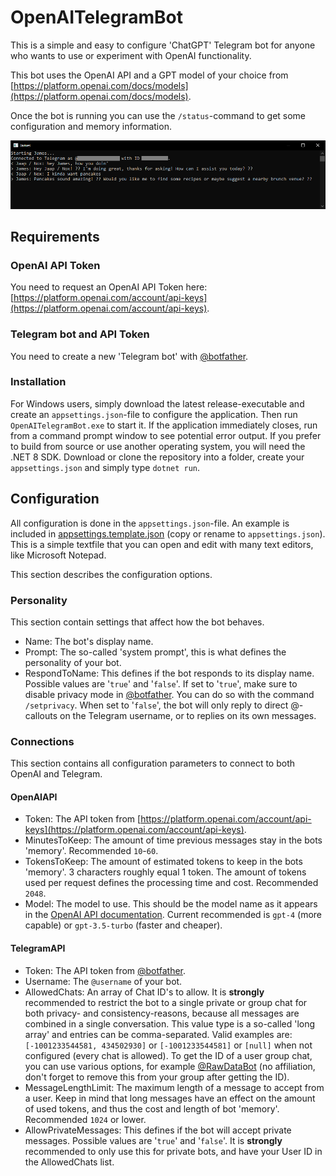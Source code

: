 # OpenAITelegramBot
This is a simple and easy to configure 'ChatGPT' Telegram bot for anyone who wants to use or experiment with OpenAI functionality.

This bot uses the OpenAI API and a GPT model of your choice from [https://platform.openai.com/docs/models](https://platform.openai.com/docs/models).

Once the bot is running you can use the `/status`-command to get some configuration and memory information.

![An example of the bot running](james.png)

## Requirements
### OpenAI API Token
You need to request an OpenAI API Token here: [https://platform.openai.com/account/api-keys](https://platform.openai.com/account/api-keys).

### Telegram bot and API Token
You need to create a new 'Telegram bot' with [@botfather](https://t.me/Botfather).

### Installation
For Windows users, simply download the latest release-executable and create an `appsettings.json`-file to configure the application. Then run `OpenAITelegramBot.exe` to start it. If the application immediately closes, run from a command prompt window to see potential error output. If you prefer to build from source or use another operating system, you will need the .NET 8 SDK. Download or clone the repository into a folder, create your `appsettings.json` and simply type `dotnet run`.

## Configuration
All configuration is done in the `appsettings.json`-file. An example is included in [appsettings.template.json](appsettings.template.json) (copy or rename to `appsettings.json`). This is a simple textfile that you can open and edit with many text editors, like Microsoft Notepad.

This section describes the configuration options.

### Personality
This section contain settings that affect how the bot behaves.

* Name: The bot's display name.
* Prompt: The so-called 'system prompt', this is what defines the personality of your bot.
* RespondToName: This defines if the bot responds to its display name. Possible values are '`true`' and '`false`'. If set to '`true`', make sure to disable privacy mode in [@botfather](https://t.me/Botfather). You can do so with the command `/setprivacy`. When set to '`false`', the bot will only reply to direct @-callouts on the Telegram username, or to replies on its own messages.

### Connections
This section contains all configuration parameters to connect to both OpenAI and Telegram.

#### OpenAIAPI
* Token: The API token from [https://platform.openai.com/account/api-keys](https://platform.openai.com/account/api-keys).
* MinutesToKeep: The amount of time previous messages stay in the bots 'memory'. Recommended `10`-`60`.
* TokensToKeep: The amount of estimated tokens to keep in the bots 'memory'. 3 characters roughly equal 1 token. The amount of tokens used per request defines the processing time and cost. Recommended `2048`.
* Model: The model to use. This should be the model name as it appears in the [OpenAI API documentation](https://platform.openai.com/docs/models). Current recommended is `gpt-4` (more capable) or `gpt-3.5-turbo` (faster and cheaper).

#### TelegramAPI
* Token: The API token from [@botfather](https://t.me/Botfather).
* Username: The `@username` of your bot.
* AllowedChats: An array of Chat ID's to allow. It is **strongly** recommended to restrict the bot to a single private or group chat for both privacy- and consistency-reasons, because all messages are combined in a single conversation. This value type is a so-called 'long array' and entries can be comma-separated. Valid examples are: `[-1001233544581, 434502930]` or `[-1001233544581]` or `[null]` when not configured (every chat is allowed). To get the ID of a user group chat, you can use various options, for example [@RawDataBot](https://t.me/RawDataBot) (no affiliation, don't forget to remove this from your group after getting the ID).
* MessageLengthLimit: The maximum length of a message to accept from a user. Keep in mind that long messages have an effect on the amount of used tokens, and thus the cost and length of bot 'memory'. Recommended `1024` or lower.
* AllowPrivateMessages: This defines if the bot will accept private messages. Possible values are '`true`' and '`false`'. It is **strongly** recommended to only use this for private bots, and have your User ID in the AllowedChats list.